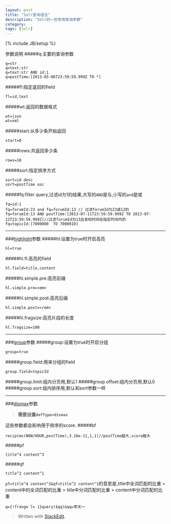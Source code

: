 ```yaml
---
layout: post
title: "Solr查询语法"
description: "Solr的一些常用查询参数"
category:
tags: [solr]
---
```

{% include JB/setup %}

参数说明
#####q:主要的查询参数

    q=str
    q=text:str
    q=text:str AND id:1
    q=postTime:[2013-03-06T23:59:59.999Z TO *]

#####fl:指定返回的field
    
    fl=id,text
    
#####wt:返回的数据格式
    
    wt=json
    wt=xml
    
#####start:从多少条开始返回
    
    start=0
    
#####rows:共返回多少条
    
    rows=10
    
#####sort:指定排序方式
    
    sort=id desc
    sort=postTime asc
    
#####fq:filter query,过滤id为1的结果,大写的`AND`是与,小写的`and`是或
    
    fq=id:1
    fq=forumId:23 and fq=forumId:13 // 过滤forumId为23或12的
    fq=forumId:13 AND postTime:[2013-07-11T23:59:59.999Z TO 2013-07-12T23:59:59.999Z]//过滤forumId为13且发帖时间在指定时间内的
    fq=topicId:[7000000  TO 7000010]
    
***
###[highlight][6]参数
#####hl:设置为true时开启高亮
    
    hl=true
    
#####hl.fl:高亮的field
    
    hl.field=title,content
    
#####hl.simple.pre:高亮前缀
    
    hl.simple.pre=<em>
    
#####hl.simple.post:高亮后缀
    
    hl.simple.post=</em>
    
#####hl.fragsize:高亮片段的长度
    
    hl.fragsize=100
    
***
###[group][5]参数
#####group:设置为true时开启分组
    
    group=true
    
#####group.field:用来分组的field
    
    group.field=topicId
    
#####group.limit:组内分页用,默认1
#####group.offset:组内分页用,默认0
#####group.sort:组内排序用,默认和sort参数一样
***
###[dismax][4]参数
>**需要设置`defType=dismax`**

这些参数都会影响用于排序的score. 
#####bf
    
    recip(ms(NOW/HOUR,postTime),3.16e-11,1,1)//postTime越大,score越大
    
#####pf
    
    title^4 content^3
    
#####qf
    
    title^2 content^1
    
`pf=title^4 content^3&qf=title^2 content^1`的意思是,title中全词匹配的比重 > content中的全词匹配的比重 > title中分词匹配的比重 > content中分词匹配的比重
    
    q={!frange l= 1}query($qq)&qq=李天一
    

[1]: http://wiki.apache.org/solr/FieldCollapsing
[2]: http://wiki.apache.org/solr/SolrQuerySyntax
[3]: http://wiki.apache.org/solr/FunctionQuery
[4]: http://wiki.apache.org/solr/DisMaxQParserPlugin
[5]: https://cwiki.apache.org/confluence/display/solr/Result+Grouping "Result+Group"
[6]: https://cwiki.apache.org/confluence/display/solr/Highlighting "Highlighting"

> Written with [StackEdit](http://benweet.github.io/stackedit/).
